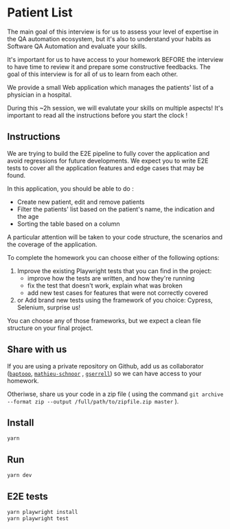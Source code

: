 # Patient List

The main goal of this interview is for us to assess your level of expertise in the QA automation ecosystem, but it's also to understand your habits as Software QA Automation and evaluate your skills. 

It's important for us to have access to your homework BEFORE the interview to have time to review it and prepare some constructive feedbacks. The goal of this interview is for all of us to learn from each other.

We provide a small Web application which manages the patients' list of a physician in a hospital. 

During this ~2h session, we will evalutate your skills on multiple aspects! It's important to read all the instructions before you start the clock !

## Instructions

We are trying to build the E2E pipeline to fully cover the application and avoid regressions for future developments. We expect you to write E2E tests to cover all the application features and edge cases that may be found. 

In this application, you should be able to do : 
- Create new patient, edit and remove patients
- Filter the patients' list based on the patient's name, the indication and the age
- Sorting the table based on a column


A particular attention will be taken to your code structure, the scenarios and the coverage of the application.

To complete the homework you can choose either of the following options:

1. Improve the existing Playwright tests that you can find in the project:
    - improve how the tests are written, and how they're running
    - fix the test that doesn't work, explain what was broken
    - add new test cases for features that were not correctly covered
2. or Add brand new tests using the framework of you choice: Cypress, Selenium, surprise us!


You can choose any of those frameworks, but we expect a clean file structure on your final project.

## Share with us

If you are using a private repository on Github, add us as collaborator ([`baptooo`](https://github.com/baptooo), [`mathieu-schnoor`](https://github.com/mathieu-schnoor) , [`gserrell`](https://github.com/gserrell)) so we can have access to your homework.

Otheriwse, share us your code in a zip file ( using the command `git archive --format zip --output /full/path/to/zipfile.zip master` ).
## Install

`yarn`

## Run

`yarn dev`

## E2E tests

```sh
yarn playwright install
yarn playwright test
```
